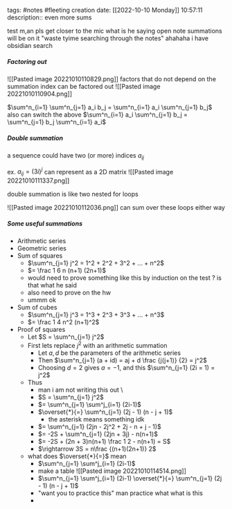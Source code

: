 tags: #notes #fleeting
creation date: [[2022-10-10 Monday]] 10:57:11
description:: even more sums

test
m,an pls get closer to the mic what is he saying
open note
summations will be on it
"waste tyime searching through the notes" ahahaha i have obsidian search

##### Factoring out
![[Pasted image 20221010110829.png]]
factors that do not depend on the summation index can be factored out
![[Pasted image 20221010110904.png]]

$\sum^n_{i=1} \sum^n_{j=1} a_i b_j = \sum^n_{i=1} a_i \sum^n_{j=1} b_j$
also can switch the above
$\sum^n_{i=1} a_i \sum^n_{j=1} b_j = \sum^n_{j=1} b_j \sum^n_{i=1} a_i$


##### Double summation
a sequence could have two (or more) indices
$a_{ij}$

ex. $a_{ij} = (3i)^j$
can represent as a 2D matrix
![[Pasted image 20221010111337.png]]

double summation is like two nested for loops

![[Pasted image 20221010112036.png]]
can sum over these loops either way


##### Some useful summations
- Arithmetic series
- Geometric series
- Sum of squares
	- $\sum^n_{j=1} j^2 = 1^2 + 2^2 + 3^2 + ... + n^2$
	- $= \frac 1 6 n (n+1) (2n+1)$
	- would need to prove something like this by induction on the test ? is that what he said
	- also need to prove on the hw
	- ummm ok
- Sum of cubes
	- $\sum^n_{j=1} j^3 = 1^3 + 2^3 + 3^3 + ... + n^3$
	- $= \frac 1 4 n^2 (n+1)^2$
- Proof of squares
	- Let $S = \sum^n_{j=1} j^2$
	- First lets replace $j^2$ with an arithmetic summation
		- Let $a, d$ be the parameters of the arithmetic series
		- Then $\sum^n_{j=1} (a + id) = aj + d \frac {j(j+1)} {2} = j^2$
		- Choosing $d = 2$ gives $a = -1$, and this $\sum^n_{j=1} (2i = 1) = j^2$
	- Thus
		- man i am not writing this out \
		- $S = \sum^n_{j=1} j^2$
		- $= \sum^n_{j=1} \sum^j_{i=1} (2i-1)$
		- $\overset{*}{=}  \sum^n_{j=1} (2j - 1) (n - j + 1)$
			- the asterisk means something idk
		- $= \sum^n_{j=1} (2jn - 2j^2 + 2j - n + j - 1)$
		- $= -2S + \sum^n_{j=1} (2jn + 3j) - n(n+1)$
		- $= -2S + (2n + 3)n(n+1) \frac 1 2 - n(n+1) = S$
		- $\rightarrow 3S = n\frac {(n+1)(2n+1)} 2$
	- what does $\overset{*}{=}$ mean
		- $\sum^n_{j=1} \sum^j_{i=1} (2i-1)$
		- make a table ![[Pasted image 20221010114514.png]]
		- $\sum^n_{j=1} \sum^j_{i=1} (2i-1) \overset{*}{=}  \sum^n_{j=1} (2j - 1) (n - j + 1)$
		- "want you to practice this" man practice what what is this
		- 